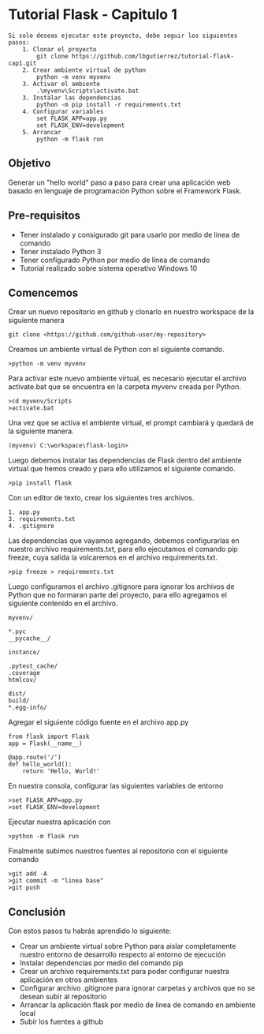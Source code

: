 # Tutorial Flask - Capitulo 1

```
Si solo deseas ejecutar este proyecto, debe seguir los siguientes pasos:
    1. Clonar el proyecto
        git clone https://github.com/lbgutierrez/tutorial-flask-cap1.git
    2. Crear ambiente virtual de python
        python -m venv myvenv
    3. Activar el ambiente
        .\myvenv\Scripts\activate.bat
    3. Instalar las dependencias
        python -m pip install -r requirements.txt
    4. Configurar variables
        set FLASK_APP=app.py
        set FLASK_ENV=development
    5. Arrancar
        python -m flask run
```

## Objetivo

Generar un "hello world" paso a paso para crear una aplicación web basado en lenguaje de programación Python sobre el Framework Flask.

## Pre-requisitos

- Tener instalado y consigurado git para usarlo por medio de linea de comando
- Tener instalado Python 3
- Tener configurado Python por medio de línea de comando
- Tutorial realizado sobre sistema operativo Windows 10

## Comencemos

Crear un nuevo repositorio en github y clonarlo en nuestro workspace de la siguiente manera

```
git clone <https://github.com/github-user/my-repository>
```

Creamos un ambiente virtual de Python con el siguiente comando.

```
>python -m venv myvenv  
``` 

Para activar este nuevo ambiente virtual, es necesario ejecutar el archivo activate.bat que se encuentra en la carpeta myvenv creada por Python.

```
>cd myvenv/Scripts
>activate.bat
```

Una vez que se activa el ambiente virtual, el prompt cambiará y quedará de la siguiente manera.

```
(myvenv) C:\workspace\flask-login>
```

Luego debemos instalar las dependencias de Flask dentro del ambiente virtual que hemos creado y para ello utilizamos el siguiente comando.

```
>pip install flask
``` 

Con un editor de texto, crear los siguientes tres archivos.

```
1. app.py
3. requirements.txt
4. .gitignore
```

Las dependencias que vayamos agregando, debemos configurarlas en nuestro archivo requirements.txt, para ello ejecutamos el comando pip freeze, cuya salida la volcaremos en el archivo requirements.txt.

```
>pip freeze > requirements.txt
```

Luego configuramos el archivo .gitignore para ignorar los archivos de Python que no formaran parte del proyecto, para ello agregamos el siguiente contenido en el archivo.

```
myvenv/

*.pyc
__pycache__/

instance/

.pytest_cache/
.coverage
htmlcov/

dist/
build/
*.egg-info/
```

Agregar el siguiente código fuente en el archivo app.py

```
from flask import Flask
app = Flask(__name__)

@app.route('/')
def hello_world():
    return 'Hello, World!'
```

En nuestra consola, configurar las siguientes variables de entorno

```
>set FLASK_APP=app.py
>set FLASK_ENV=development
```

Ejecutar nuestra aplicación con

```
>python -m flask run
```

Finalmente subimos nuestros fuentes al repositorio con el siguiente comando

```
>git add -A
>git commit -m "linea base"
>git push
```

## Conclusión
Con estos pasos tu habrás aprendido lo siguiente:

- Crear un ambiente virtual sobre Python para aislar completamente nuestro entorno de desarrollo respecto al entorno de ejecución
- Instalar dependencias por medio del comando pip
- Crear un archivo requirements.txt para poder configurar nuestra aplicación en otros ambientes
- Configurar archivo .gitignore para ignorar carpetas y archivos que no se desean subir al repositorio
- Arrancar la aplicación flask por medio de linea de comando en ambiente local
- Subir los fuentes a github

